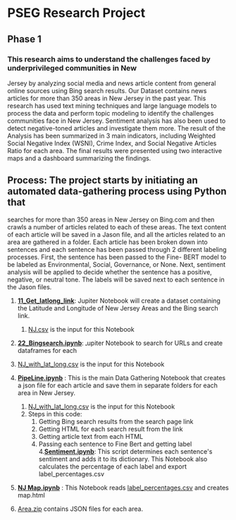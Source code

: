 # PSEG Research Project

## Phase 1
### This research aims to understand the challenges faced by underprivileged communities in New
Jersey by analyzing social media and news article content from general online sources using
Bing search results. Our Dataset contains news articles for more than 350 areas in New Jersey in
the past year. This research has used text mining techniques and large language models to
process the data and perform topic modeling to identify the challenges communities face in New
Jersey. Sentiment analysis has also been used to detect negative-toned articles and investigate
them more. The result of the Analysis has been summarized in 3 main indicators, including
Weighted Social Negative Index (WSNI), Crime Index, and Social Negative Articles Ratio for
each area. The final results were presented using two interactive maps and a dashboard
summarizing the findings.

## Process: The project starts by initiating an automated data-gathering process using Python that
searches for more than 350 areas in New Jersey on Bing.com and then crawls a number
of articles related to each of these areas. The text content of each article will be saved in a
Jason file, and all the articles related to an area are gathered in a folder. Each article has been broken down into sentences and each sentence has been passed through 2 different labeling processes. First, the sentence has been passed to the Fine-
BERT model to be labeled as Environmental, Social, Governance, or None. Next, sentiment analysis will be applied to decide whether the sentence has a positive, negative, or neutral tone. The labels will be saved next to each sentence in the Jason files.

1. [**11_Get_latlong_link**](11_Get_latlong_link.ipynb): Jupiter Notebook will create a dataset containing the Latitude and Longitude of New Jersey Areas and the Bing search link.
   1. [NJ.csv](NJ.csv) is the input for this Notebook

2.  [**22_Bingsearch.ipynb**](22_Bingsearch.ipynb): ـupiter Notebook to search for URLs and create dataframes for each
   1. [NJ_with_lat_long.csv](NJ_with_lat_long.csv) is the input for this Notebook

3. [**PipeLine.ipynb**](PipeLine.ipynb) : This is the main Data Gathering Notebook that creates a json file for each article and save them in separate folders for each area in New Jersey.
   1. [NJ_with_lat_long.csv](NJ_with_lat_long.csv) is the input for this Notebook
   2. Steps in this code:
      1. Getting Bing search results from the search page link
      2. Getting HTML for each search result from the link
      3. Getting article text from each HTML
      4. Passing each sentence to Fine Bert and getting label
4.[**Sentiment.ipynb**](Sentiment.ipynb): This script determines each sentence's sentiment and adds it to its dictionary. This Notebook also calculates the percentage of each label and export label_percentages.csv
5. [**NJ Map.ipynb**](NJ_Map.ipynb) : This Notebook reads [label_percentages.csv](label_percentages.csv) and creates map.html

6. [Area.zip](Areas.zip) contains JSON files for each area.
  


